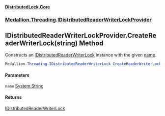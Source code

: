 #### [DistributedLock.Core](README.md 'README')
### [Medallion.Threading](Medallion.Threading.md 'Medallion.Threading').[IDistributedReaderWriterLockProvider](IDistributedReaderWriterLockProvider.md 'Medallion.Threading.IDistributedReaderWriterLockProvider')

## IDistributedReaderWriterLockProvider.CreateReaderWriterLock(string) Method

Constructs an [IDistributedReaderWriterLock](IDistributedReaderWriterLock.md 'Medallion.Threading.IDistributedReaderWriterLock') instance with the given [name](IDistributedReaderWriterLockProvider.CreateReaderWriterLock.BJyxJJllIyIqdlfqBHLDTA.md#Medallion.Threading.IDistributedReaderWriterLockProvider.CreateReaderWriterLock(string).name 'Medallion.Threading.IDistributedReaderWriterLockProvider.CreateReaderWriterLock(string).name').

```csharp
Medallion.Threading.IDistributedReaderWriterLock CreateReaderWriterLock(string name);
```
#### Parameters

<a name='Medallion.Threading.IDistributedReaderWriterLockProvider.CreateReaderWriterLock(string).name'></a>

`name` [System.String](https://docs.microsoft.com/en-us/dotnet/api/System.String 'System.String')

#### Returns
[IDistributedReaderWriterLock](IDistributedReaderWriterLock.md 'Medallion.Threading.IDistributedReaderWriterLock')